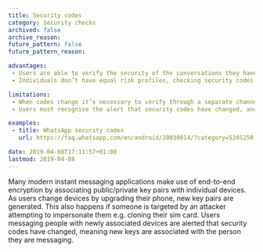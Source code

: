 ```yaml
---
title: Security codes
category: Security checks
archived: false
archive_reason:
future_pattern: false
future_pattern_reason:

advantages:
 - Users are able to verify the security of the conversations they have by checking the security codes are unchanged
 - Individuals don’t have equal risk profiles, checking security codes is an added burden but not necessarily one everyone would be concerned over.

limitations:
 - When codes change it’s necessary to verify through a separate channel (e.g. in person) that it’s for an expected reason such as getting a new phone.
 - Users must recognise the alert that security codes have changed, and understand why and what that means.

examples:
 - title: WhatsApp security codes
   url: https://faq.whatsapp.com/en/android/28030014/?category=5245250

date: 2019-04-08T17:11:57+01:00
lastmod: 2019-04-08
---
```

Many modern instant messaging applications make use of end-to-end encryption by associating public/private key pairs with individual devices. As users change devices by upgrading their phone, new key pairs are generated. This also happens if someone is targeted by an attacker attempting to impersonate them e.g. cloning their sim card. Users messaging people with newly associated devices are alerted that security codes have changed, meaning new keys are associated with the person they are messaging.
